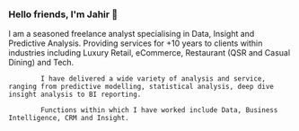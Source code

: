 ### Hello friends, I'm Jahir 👋

I am a seasoned freelance analyst specialising in Data, Insight and Predictive Analysis. Providing services for +10 years to clients within industries including Luxury Retail, eCommerce, Restaurant (QSR and Casual Dining) and Tech.

            I have delivered a wide variety of analysis and service, ranging from predictive modelling, statistical analysis, deep dive insight analysis to BI reporting.

            Functions within which I have worked include Data, Business Intelligence, CRM and Insight.

<!--
**Jamamijamjam/Jamamijamjam** is a ✨ _special_ ✨ repository because its `README.md` (this file) appears on your GitHub profile.

Here are some ideas to get you started:

- 🔭 I’m currently working on ...
- 🌱 I’m currently learning ...
- 👯 I’m looking to collaborate on ...
- 🤔 I’m looking for help with ...
- 💬 Ask me about ...
- 📫 How to reach me: ...
- 😄 Pronouns: ...
- ⚡ Fun fact: ...
-->
